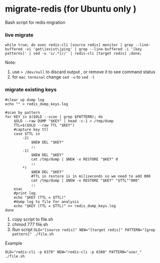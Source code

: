 # migrate-redis (for Ubuntu only )
Bash script for redis migration

### live migrate
```
while true; do exec redis-cli [source redis] monitor | grep --line-buffered -vi 'get\|exist\|ping' | grep --line-buffered -i '[key patterns]' | sed -u 's/.*]//' | redis-cli [target redis] ;done;
```
Note:
1. use `> /dev/null` to discard output , or remove it to see command status
2. for `mac terminal` change `sed -u` to `sed -l`

### migrate existing keys
```
#clear up dump log
echo "" > redis_dump_keys.log

#scan by pattern
for KEY in $($OLD --scan | grep $PATTERN); do
    $OLD --raw DUMP "$KEY" | head -c-1 > /tmp/dump
    TTL=$($OLD --raw TTL "$KEY")
    #capture key ttl
    case $TTL in
        -2)
            $NEW DEL "$KEY"
            ;;
        -1)
            $NEW DEL "$KEY"
            cat /tmp/dump | $NEW -x RESTORE "$KEY" 0
            ;;
        *)
            $NEW DEL "$KEY"
            #TTL in restore is in miliseconds so we need to add 000
            cat /tmp/dump | $NEW -x RESTORE "$KEY" "$TTL""000"
            ;;
    esac
    #print log
    echo "$KEY (TTL = $TTL)"
    #dump log to file for analysis
    echo "$KEY (TTL = $TTL)" >> redis_dump_keys.log
done
```

1. copy script to file.sh
2. chmod 777 file.sh
3. Run script `OLD="[source redis]" NEW="[target redis]" PATTERN="[grep pattern]" ./file.sh`


Example
```
OLD="redis-cli -p 6379" NEW="redis-cli -p 6380" PATTERN="user_" ./file.sh
```
